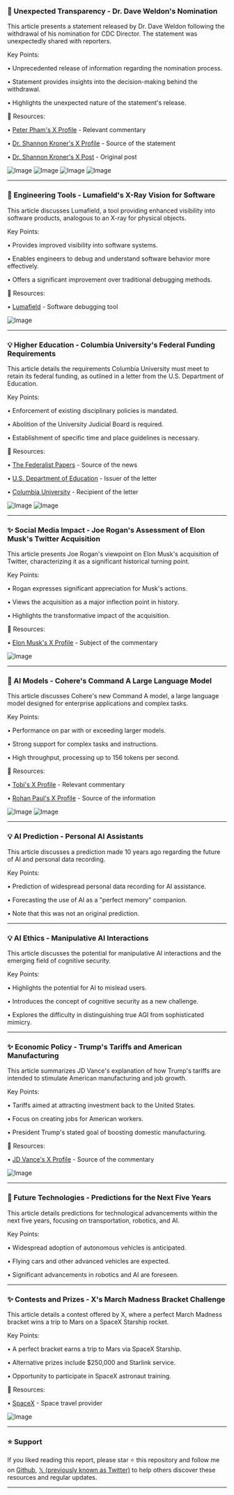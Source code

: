 ### 🤖 Unexpected Transparency - Dr. Dave Weldon's Nomination

This article presents a statement released by Dr. Dave Weldon following the withdrawal of his nomination for CDC Director.  The statement was unexpectedly shared with reporters.

Key Points:

•  Unprecedented release of information regarding the nomination process.

•  Statement provides insights into the decision-making behind the withdrawal.

•  Highlights the unexpected nature of the statement's release.


🔗 Resources:

• [Peter Pham's X Profile](https://x.com/peterpham) - Relevant commentary

• [Dr. Shannon Kroner's X Profile](https://x.com/drshannonkroner) - Source of the statement

• [Dr. Shannon Kroner's X Post](https://x.com/drshannonkroner/status/1900257141661065296) - Original post

![Image](https://pbs.twimg.com/media/Gl8RzAUbYAQHKwy?format=jpg&name=small)
![Image](https://pbs.twimg.com/media/Gl8RzAPaMAAACN2?format=jpg&name=small)
![Image](https://pbs.twimg.com/media/Gl8RzASbYAMwLI2?format=jpg&name=small)
![Image](https://pbs.twimg.com/media/Gl8RzAPbYAMoB0O?format=jpg&name=small)


---

### 🚀 Engineering Tools - Lumafield's X-Ray Vision for Software

This article discusses Lumafield, a tool providing enhanced visibility into software products, analogous to an X-ray for physical objects.

Key Points:

•  Provides improved visibility into software systems.

•  Enables engineers to debug and understand software behavior more effectively.

•  Offers a significant improvement over traditional debugging methods.


🔗 Resources:

• [Lumafield](https://x.com/lumafield) - Software debugging tool

![Image](https://pbs.twimg.com/ext_tw_video_thumb/1900188384426852352/pu/img/AfvGldGwedfP2ffu.jpg)


---

### 💡 Higher Education - Columbia University's Federal Funding Requirements

This article details the requirements Columbia University must meet to retain its federal funding, as outlined in a letter from the U.S. Department of Education.

Key Points:

•  Enforcement of existing disciplinary policies is mandated.

•  Abolition of the University Judicial Board is required.

•  Establishment of specific time and place guidelines is necessary.


🔗 Resources:

• [The Federalist Papers](https://x.com/TheFP) - Source of the news

• [U.S. Department of Education](https://x.com/usedgov) - Issuer of the letter

• [Columbia University](https://x.com/Columbia) - Recipient of the letter

![Image](https://pbs.twimg.com/media/Gl9ToybWsAAYkdA?format=jpg&name=small)
![Image](https://pbs.twimg.com/media/Gl9ToxmWIAA95Kt?format=jpg&name=small)


---

### ✨ Social Media Impact - Joe Rogan's Assessment of Elon Musk's Twitter Acquisition

This article presents Joe Rogan's viewpoint on Elon Musk's acquisition of Twitter, characterizing it as a significant historical turning point.

Key Points:

•  Rogan expresses significant appreciation for Musk's actions.

•  Views the acquisition as a major inflection point in history.

•  Highlights the transformative impact of the acquisition.


🔗 Resources:

• [Elon Musk's X Profile](https://x.com/elonmusk) - Subject of the commentary

![Image](https://pbs.twimg.com/amplify_video_thumb/1876696524081754112/img/cDGHoqK7phhEJvm_.jpg)


---

### 🤖 AI Models - Cohere's Command A Large Language Model

This article discusses Cohere's new Command A model, a large language model designed for enterprise applications and complex tasks.


Key Points:

•  Performance on par with or exceeding larger models.

•  Strong support for complex tasks and instructions.

•  High throughput, processing up to 156 tokens per second.


🔗 Resources:

• [Tobi's X Profile](https://x.com/tobi) - Relevant commentary

• [Rohan Paul's X Profile](https://x.com/rohanpaul_ai) - Source of the information

![Image](https://pbs.twimg.com/media/Gl7WKlhbYAAmcxA?format=jpg&name=small)
![Image](https://pbs.twimg.com/ext_tw_video_thumb/1900160907264528384/pu/img/kuB5e9gKezkzfEpt?format=jpg&name=240x240)


---

### 💡 AI Prediction -  Personal AI Assistants

This article discusses a prediction made 10 years ago regarding the future of AI and personal data recording.

Key Points:

•  Prediction of widespread personal data recording for AI assistance.

•  Forecasting the use of AI as a "perfect memory" companion.

•  Note that this was not an original prediction.



---

### 💡 AI Ethics -  Manipulative AI Interactions

This article discusses the potential for manipulative AI interactions and the emerging field of cognitive security.

Key Points:

•  Highlights the potential for AI to mislead users.

•  Introduces the concept of cognitive security as a new challenge.

•  Explores the difficulty in distinguishing true AGI from sophisticated mimicry.


---

### ✨ Economic Policy -  Trump's Tariffs and American Manufacturing

This article summarizes JD Vance's explanation of how Trump's tariffs are intended to stimulate American manufacturing and job growth.


Key Points:

•  Tariffs aimed at attracting investment back to the United States.

•  Focus on creating jobs for American workers.

•  President Trump's stated goal of boosting domestic manufacturing.


🔗 Resources:

• [JD Vance's X Profile](https://x.com/JDVance) - Source of the commentary

![Image](https://pbs.twimg.com/ext_tw_video_thumb/1900336749706174466/pu/img/V2L8Tqm5mxXrPd11.jpg)


---

### 🚀 Future Technologies - Predictions for the Next Five Years

This article details predictions for technological advancements within the next five years, focusing on transportation, robotics, and AI.

Key Points:

•  Widespread adoption of autonomous vehicles is anticipated.

•  Flying cars and other advanced vehicles are expected.

•  Significant advancements in robotics and AI are foreseen.


---

### ✨ Contests and Prizes - X's March Madness Bracket Challenge

This article details a contest offered by X, where a perfect March Madness bracket wins a trip to Mars on a SpaceX Starship rocket.


Key Points:

•  A perfect bracket earns a trip to Mars via SpaceX Starship.

•  Alternative prizes include $250,000 and Starlink service.

•  Opportunity to participate in SpaceX astronaut training.



🔗 Resources:

• [SpaceX](https://x.com/SpaceX) - Space travel provider

![Image](https://pbs.twimg.com/media/Gl89yYAWoAAFcZ7?format=jpg&name=small)


---

### ⭐️ Support

If you liked reading this report, please star ⭐️ this repository and follow me on [Github](https://github.com/Drix10), [𝕏 (previously known as Twitter)](https://x.com/DRIX_10_) to help others discover these resources and regular updates.

---